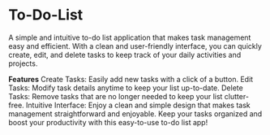 # To-Do-List

A simple and intuitive to-do list application that makes task management easy and efficient. With a clean and user-friendly interface, you can quickly create, edit, and delete tasks to keep track of your daily activities and projects.

**Features**
Create Tasks: Easily add new tasks with a click of a button.
Edit Tasks: Modify task details anytime to keep your list up-to-date.
Delete Tasks: Remove tasks that are no longer needed to keep your list clutter-free.
Intuitive Interface: Enjoy a clean and simple design that makes task management straightforward and enjoyable.
Keep your tasks organized and boost your productivity with this easy-to-use to-do list app!
